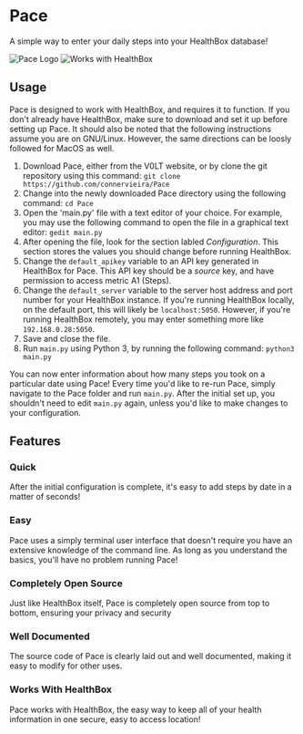 # Pace

A simple way to enter your daily steps into your HealthBox database!

![Pace Logo](https://v0lttech.com/assets/img/pacelogo.png)
![Works with HealthBox](https://v0lttech.com/assets/img/workswithhealthbox.png)


## Usage

Pace is designed to work with HealthBox, and requires it to function. If you don't already have HealthBox, make sure to download and set it up before setting up Pace. It should also be noted that the following instructions assume you are on GNU/Linux. However, the same directions can be loosly followed for MacOS as well.

1. Download Pace, either from the V0LT website, or by clone the git repository using this command: `git clone https://github.com/connervieira/Pace`
2. Change into the newly downloaded Pace directory using the following command: `cd Pace`
3. Open the 'main.py' file with a text editor of your choice. For example, you may use the following command to open the file in a graphical text editor: `gedit main.py`
4. After opening the file, look for the section labled *Configuration*. This section stores the values you should change before running HealthBox.
5. Change the `default_apikey` variable to an API key generated in HealthBox for Pace. This API key should be a *source* key, and have permission to access metric A1 (Steps).
6. Change the `default_server` variable to the server host address and port number for your HealthBox instance. If you're running HealthBox locally, on the default port, this will likely be `localhost:5050`. However, if you're running HealthBox remotely, you may enter something more like `192.168.0.28:5050`.
7. Save and close the file.
8. Run `main.py` using Python 3, by running the following command: `python3 main.py`

You can now enter information about how many steps you took on a particular date using Pace! Every time you'd like to re-run Pace, simply navigate to the Pace folder and run `main.py`. After the initial set up, you shouldn't need to edit `main.py` again, unless you'd like to make changes to your configuration.


## Features

### Quick

After the initial configuration is complete, it's easy to add steps by date in a matter of seconds!

### Easy

Pace uses a simply terminal user interface that doesn't require you have an extensive knowledge of the command line. As long as you understand the basics, you'll have no problem running Pace!

### Completely Open Source

Just like HealthBox itself, Pace is completely open source from top to bottom, ensuring your privacy and security

### Well Documented

The source code of Pace is clearly laid out and well documented, making it easy to modify for other uses.

### Works With HealthBox

Pace works with HealthBox, the easy way to keep all of your health information in one secure, easy to access location!
